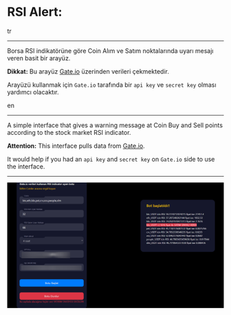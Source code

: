 # RSI Alert:

tr
***
Borsa RSI indikatörüne göre Coin Alım ve Satım noktalarında uyarı mesajı veren basit bir arayüz.

**Dikkat:** Bu arayüz [Gate.io](https://www.gate.io/) üzerinden verileri çekmektedir. 

Arayüzü kullanmak için `Gate.io` tarafında bir `api key` ve `secret key` olması yardımcı olacaktır.

en
***
A simple interface that gives a warning message at Coin Buy and Sell points according to the stock market RSI indicator.

**Attention:** This interface pulls data from [Gate.io](https://www.gate.io/).

It would help if you had an `api key` and `secret key` on `Gate.io` side to use the interface.

***
![](/wwwroot/photo/sellBuy.jpg)